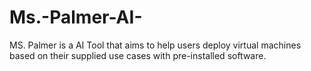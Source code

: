 # Ms.-Palmer-AI-
MS. Palmer is a AI Tool that aims to help users deploy virtual machines based on their supplied use cases with pre-installed software. 
